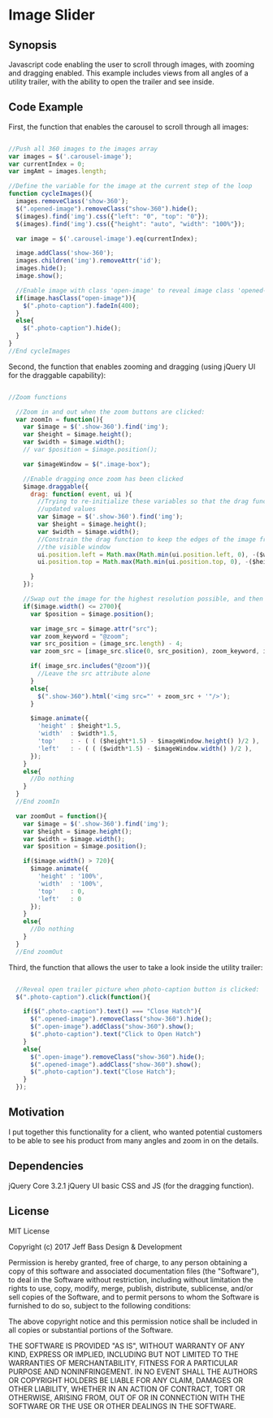 Image Slider
=============================

## Synopsis

Javascript code enabling the user to scroll through images, with zooming and dragging enabled. This example includes views from all angles of a utility trailer, with the ability to open the trailer and see inside.

## Code Example

First, the function that enables the carousel to scroll through all images:

```Javascript

//Push all 360 images to the images array
var images = $('.carousel-image');
var currentIndex = 0;
var imgAmt = images.length;

//Define the variable for the image at the current step of the loop
function cycleImages(){
  images.removeClass('show-360');
  $(".opened-image").removeClass("show-360").hide();
  $(images).find('img').css({"left": "0", "top": "0"});
  $(images).find('img').css({"height": "auto", "width": "100%"});

  var image = $('.carousel-image').eq(currentIndex);

  image.addClass('show-360');
  images.children('img').removeAttr('id');
  images.hide();
  image.show();

  //Enable image with class 'open-image' to reveal image class 'opened-image'
  if(image.hasClass("open-image")){
    $(".photo-caption").fadeIn(400);
  }
  else{
    $(".photo-caption").hide();
  }
}
//End cycleImages
```

Second, the function that enables zooming and dragging (using jQuery UI for the draggable capability):

```javascript

//Zoom functions

  //Zoom in and out when the zoom buttons are clicked:
  var zoomIn = function(){
    var $image = $('.show-360').find('img');
    var $height = $image.height();
    var $width = $image.width();
    // var $position = $image.position();

    var $imageWindow = $(".image-box");

    //Enable dragging once zoom has been clicked
    $image.draggable({
      drag: function( event, ui ){
        //Trying to re-initialize these variables so that the drag function uses
        //updated values
        var $image = $('.show-360').find('img');
        var $height = $image.height();
        var $width = $image.width();
        //Constrain the drag function to keep the edges of the image from entering
        //the visible window
        ui.position.left = Math.max(Math.min(ui.position.left, 0), -($width - $imageWindow.width() ) );
        ui.position.top = Math.max(Math.min(ui.position.top, 0), -($height - $imageWindow.height() ) );

      }
    });

    //Swap out the image for the highest resolution possible, and then zoom in
    if($image.width() <= 2700){
      var $position = $image.position();

      var image_src = $image.attr("src");
      var zoom_keyword = "@zoom";
      var src_position = (image_src.length) - 4;
      var zoom_src = [image_src.slice(0, src_position), zoom_keyword, image_src.slice(src_position)].join('');

      if( image_src.includes("@zoom")){
        //Leave the src attribute alone
      }
      else{
        $(".show-360").html('<img src="' + zoom_src + '"/>');
      }

      $image.animate({
        'height' : $height*1.5,
        'width'  : $width*1.5,
        'top'    : - ( ( ($height*1.5) - $imageWindow.height() )/2 ),
        'left'   : - ( ( ($width*1.5) - $imageWindow.width() )/2 ),
      });
    }
    else{
      //Do nothing
    }
  }
  //End zoomIn

  var zoomOut = function(){
    var $image = $('.show-360').find('img');
    var $height = $image.height();
    var $width = $image.width();
    var $position = $image.position();

    if($image.width() > 720){
      $image.animate({
        'height' : '100%',
        'width'  : '100%',
        'top'    : 0,
        'left'   : 0
      });
    }
    else{
      //Do nothing
    }
  }
  //End zoomOut

  ```
Third, the function that allows the user to take a look inside the utility trailer:

```javascript

  //Reveal open trailer picture when photo-caption button is clicked:
  $(".photo-caption").click(function(){

    if($(".photo-caption").text() === "Close Hatch"){
      $(".opened-image").removeClass("show-360").hide();
      $(".open-image").addClass("show-360").show();
      $(".photo-caption").text("Click to Open Hatch")
    }
    else{
      $(".open-image").removeClass("show-360").hide();
      $(".opened-image").addClass("show-360").show();
      $(".photo-caption").text("Close Hatch");
    }
  });

```

## Motivation

I put together this functionality for a client, who wanted potential customers
to be able to see his product from many angles and zoom in on the details. 

## Dependencies

jQuery Core 3.2.1
jQuery UI basic CSS and JS (for the dragging function).

## License

MIT License

Copyright (c) 2017 Jeff Bass Design & Development

Permission is hereby granted, free of charge, to any person obtaining a copy
of this software and associated documentation files (the "Software"), to deal
in the Software without restriction, including without limitation the rights
to use, copy, modify, merge, publish, distribute, sublicense, and/or sell
copies of the Software, and to permit persons to whom the Software is
furnished to do so, subject to the following conditions:

The above copyright notice and this permission notice shall be included in all
copies or substantial portions of the Software.

THE SOFTWARE IS PROVIDED "AS IS", WITHOUT WARRANTY OF ANY KIND, EXPRESS OR
IMPLIED, INCLUDING BUT NOT LIMITED TO THE WARRANTIES OF MERCHANTABILITY,
FITNESS FOR A PARTICULAR PURPOSE AND NONINFRINGEMENT. IN NO EVENT SHALL THE
AUTHORS OR COPYRIGHT HOLDERS BE LIABLE FOR ANY CLAIM, DAMAGES OR OTHER
LIABILITY, WHETHER IN AN ACTION OF CONTRACT, TORT OR OTHERWISE, ARISING FROM,
OUT OF OR IN CONNECTION WITH THE SOFTWARE OR THE USE OR OTHER DEALINGS IN THE
SOFTWARE.
